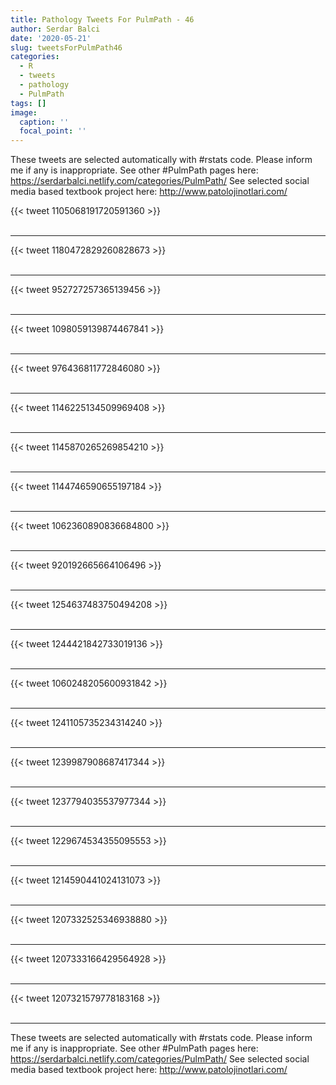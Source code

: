 ```yaml
---
title: Pathology Tweets For PulmPath - 46
author: Serdar Balci
date: '2020-05-21'
slug: tweetsForPulmPath46
categories:
  - R
  - tweets
  - pathology
  - PulmPath
tags: []
image:
  caption: ''
  focal_point: ''
---
```



These tweets are selected automatically with #rstats code. Please inform me if any is inappropriate.
See other #PulmPath pages here: https://serdarbalci.netlify.com/categories/PulmPath/ 
See selected social media based textbook project here: http://www.patolojinotlari.com/

{{< tweet 1105068191720591360 >}}
<br>
<br>
<hr>
{{< tweet 1180472829260828673 >}}
<br>
<br>
<hr>
{{< tweet 952727257365139456 >}}
<br>
<br>
<hr>
{{< tweet 1098059139874467841 >}}
<br>
<br>
<hr>
{{< tweet 976436811772846080 >}}
<br>
<br>
<hr>
{{< tweet 1146225134509969408 >}}
<br>
<br>
<hr>
{{< tweet 1145870265269854210 >}}
<br>
<br>
<hr>
{{< tweet 1144746590655197184 >}}
<br>
<br>
<hr>
{{< tweet 1062360890836684800 >}}
<br>
<br>
<hr>
{{< tweet 920192665664106496 >}}
<br>
<br>
<hr>
{{< tweet 1254637483750494208 >}}
<br>
<br>
<hr>
{{< tweet 1244421842733019136 >}}
<br>
<br>
<hr>
{{< tweet 1060248205600931842 >}}
<br>
<br>
<hr>
{{< tweet 1241105735234314240 >}}
<br>
<br>
<hr>
{{< tweet 1239987908687417344 >}}
<br>
<br>
<hr>
{{< tweet 1237794035537977344 >}}
<br>
<br>
<hr>
{{< tweet 1229674534355095553 >}}
<br>
<br>
<hr>
{{< tweet 1214590441024131073 >}}
<br>
<br>
<hr>
{{< tweet 1207332525346938880 >}}
<br>
<br>
<hr>
{{< tweet 1207333166429564928 >}}
<br>
<br>
<hr>
{{< tweet 1207321579778183168 >}}
<br>
<br>
<hr>


These tweets are selected automatically with #rstats code. Please inform me if any is inappropriate.
See other #PulmPath pages here: https://serdarbalci.netlify.com/categories/PulmPath/ 
See selected social media based textbook project here: http://www.patolojinotlari.com/
